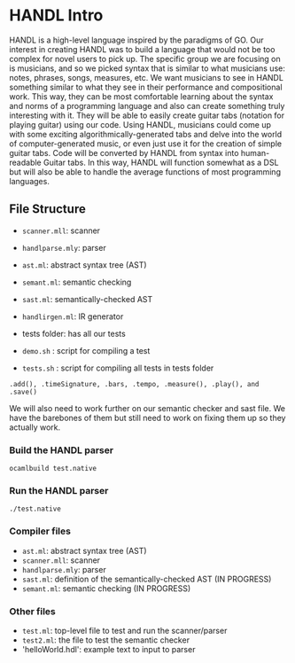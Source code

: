 # HANDL Intro
HANDL is a high-level language inspired by the paradigms of GO. Our interest in creating HANDL was to build a language that would not be too complex for novel users to pick up. The specific group we are focusing on is musicians, and so we picked syntax that is similar to what musicians use: notes, phrases, songs, measures, etc.  We want musicians to see in HANDL something similar to what they see in their performance and compositional work. This way, they can be most comfortable learning about the syntax and norms of a programming language and also can create something truly interesting with it. They will be able to easily create guitar tabs (notation for playing guitar) using our code. Using HANDL, musicians could come up with some exciting algorithmically-generated tabs and delve into the world of computer-generated music, or even just use it for the creation of simple guitar tabs. Code will be converted by HANDL from syntax into human-readable Guitar tabs. In this way, HANDL will function somewhat as a DSL but will also be able to handle the average functions of most programming languages.

## File Structure
-  `scanner.mll`: scanner
-  `handlparse.mly`: parser
-  `ast.ml`: abstract syntax tree (AST)
-  `semant.ml`: semantic checking
-  `sast.ml`: semantically-checked AST
-  `handlirgen.ml`: IR generator


-   tests folder: has all our tests

-   `demo.sh` : script for compiling a test
-   `tests.sh` : script for compiling all tests in tests folder
```
.add(), .timeSignature, .bars, .tempo, .measure(), .play(), and .save()
```
We will also need to work further on our semantic checker and sast file. We have the barebones of them but still need to work on fixing them up so they actually work.

### Build the HANDL parser

```
ocamlbuild test.native
```

### Run the HANDL parser
```
./test.native
```

### Compiler files
-  `ast.ml`: abstract syntax tree (AST)
-  `scanner.mll`: scanner
-  `handlparse.mly`: parser
-  `sast.ml`: definition of the semantically-checked AST (IN PROGRESS)
-  `semant.ml`: semantic checking (IN PROGRESS)

### Other files

- `test.ml`: top-level file to test and run the scanner/parser
- `test2.ml`: the file to test the semantic checker
- 'helloWorld.hdl': example text to input to parser


